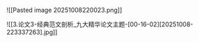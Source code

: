 ![[Pasted image 20251008220023.png]]

![[3.论文3-经典范文剖析_九大精华论文主题-[00-16-02][20251008-223337263].jpg]]
